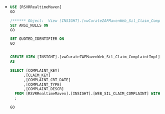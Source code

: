 - ```sql
  USE [RSVRRealtimeMaven]
  GO
  
  /****** Object:  View [INSIGHT].[vwCurateZAFMavenWeb_Sil_Claim_ComplaintImpl]    Script Date: 2023/02/08 11:06:12 ******/
  SET ANSI_NULLS ON
  GO
  
  SET QUOTED_IDENTIFIER ON
  GO
  
  
  CREATE VIEW [INSIGHT].[vwCurateZAFMavenWeb_Sil_Claim_ComplaintImpl]
  AS
  
  SELECT [COMPLAINT_KEY]
        ,[CLAIM_KEY]
        ,[COMPLAINT_CRT_DATE]
        ,[COMPLAINT_TYPE]
        ,[COMPLAINT_DESCR]
    FROM [RSVRRealtimeMaven].[INSIGHT].[WEB_SIL_CLAIM_COMPLAINT] WITH (NOLOCK)
    ;
  
  GO
  
  
  
  ```